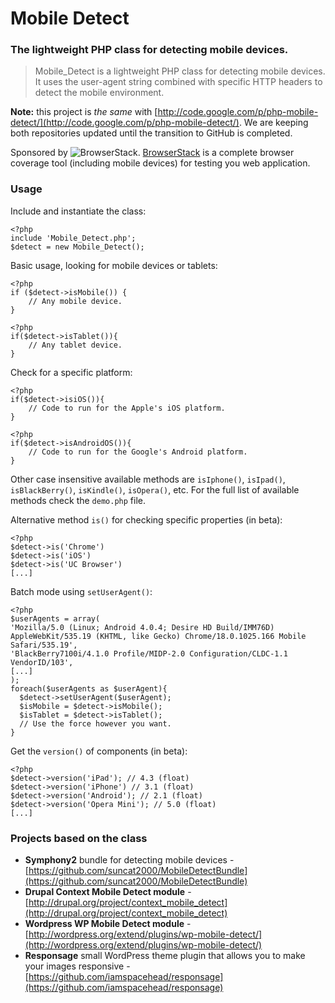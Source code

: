 # Mobile Detect
### The lightweight PHP class for detecting mobile devices.

> Mobile\_Detect is a lightweight PHP class for detecting mobile devices. It uses the user-agent string combined with specific HTTP headers to detect the mobile environment.

**Note:** this project is _the same_ with [http://code.google.com/p/php-mobile-detect/](http://code.google.com/p/php-mobile-detect/). We are keeping both repositories updated until the transition to GitHub is completed.

Sponsored by ![BrowserStack](http://jquery.org/wp-content/uploads/2010/01/browserstack-150.png).
[BrowserStack](http://www.browserstack.com) is a complete browser coverage tool (including mobile devices) for testing you web application.

### Usage

Include and instantiate the class:
```
<?php
include 'Mobile_Detect.php';
$detect = new Mobile_Detect();
```
Basic usage, looking for mobile devices or tablets:
```
<?php
if ($detect->isMobile()) {
    // Any mobile device.
}
```

```
<?php
if($detect->isTablet()){
    // Any tablet device.
}
```

Check for a specific platform:
```
<?php
if($detect->isiOS()){
    // Code to run for the Apple's iOS platform.
}
```

```
<?php
if($detect->isAndroidOS()){
    // Code to run for the Google's Android platform.
}
```
Other case insensitive available methods are `isIphone()`, `isIpad()`, `isBlackBerry()`, `isKindle()`, `isOpera()`, etc. For the full list of available methods check the `demo.php` file.

Alternative method `is()` for checking specific properties (in beta):
```
<?php
$detect->is('Chrome')
$detect->is('iOS')
$detect->is('UC Browser')
[...]
```

Batch mode using `setUserAgent()`:
```
<?php
$userAgents = array(
'Mozilla/5.0 (Linux; Android 4.0.4; Desire HD Build/IMM76D) AppleWebKit/535.19 (KHTML, like Gecko) Chrome/18.0.1025.166 Mobile Safari/535.19',
'BlackBerry7100i/4.1.0 Profile/MIDP-2.0 Configuration/CLDC-1.1 VendorID/103',
[...]
);
foreach($userAgents as $userAgent){
  $detect->setUserAgent($userAgent);
  $isMobile = $detect->isMobile();
  $isTablet = $detect->isTablet();
  // Use the force however you want.
}
```

Get the `version()` of components (in beta):
```
<?php
$detect->version('iPad'); // 4.3 (float)
$detect->version('iPhone') // 3.1 (float)
$detect->version('Android'); // 2.1 (float)
$detect->version('Opera Mini'); // 5.0 (float)
[...]
```

### Projects based on the class

* **Symphony2** bundle for detecting mobile devices - [https://github.com/suncat2000/MobileDetectBundle](https://github.com/suncat2000/MobileDetectBundle)
* **Drupal Context Mobile Detect module** - [http://drupal.org/project/context_mobile_detect](http://drupal.org/project/context_mobile_detect)
* **Wordpress WP Mobile Detect module** - [http://wordpress.org/extend/plugins/wp-mobile-detect/](http://wordpress.org/extend/plugins/wp-mobile-detect/)
* **Responsage** small WordPress theme plugin that allows you to make your images responsive - [https://github.com/iamspacehead/responsage](https://github.com/iamspacehead/responsage)